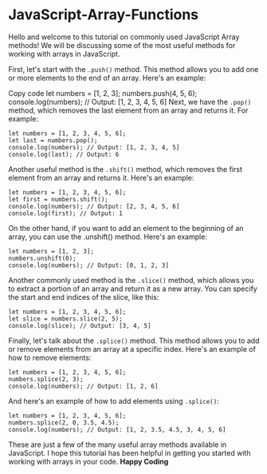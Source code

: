 # JavaScript-Array-Functions
Hello and welcome to this tutorial on commonly used JavaScript Array methods! We will be discussing some of the most useful methods for working with arrays in JavaScript.

First, let's start with the `.push()` method. This method allows you to add one or more elements to the end of an array. Here's an example:

Copy code
let numbers = [1, 2, 3];
numbers.push(4, 5, 6);
console.log(numbers); // Output: [1, 2, 3, 4, 5, 6]
Next, we have the `.pop()` method, which removes the last element from an array and returns it. For example:

```
let numbers = [1, 2, 3, 4, 5, 6];
let last = numbers.pop();
console.log(numbers); // Output: [1, 2, 3, 4, 5]
console.log(last); // Output: 6
```

Another useful method is the `.shift()` method, which removes the first element from an array and returns it. Here's an example:

```
let numbers = [1, 2, 3, 4, 5, 6];
let first = numbers.shift();
console.log(numbers); // Output: [2, 3, 4, 5, 6]
console.log(first); // Output: 1
```
On the other hand, if you want to add an element to the beginning of an array, you can use the .unshift() method. Here's an example:

```
let numbers = [1, 2, 3];
numbers.unshift(0);
console.log(numbers); // Output: [0, 1, 2, 3]
```
Another commonly used method is the `.slice()` method, which allows you to extract a portion of an array and return it as a new array. You can specify the start and end indices of the slice, like this:

```
let numbers = [1, 2, 3, 4, 5, 6];
let slice = numbers.slice(2, 5);
console.log(slice); // Output: [3, 4, 5]
```
Finally, let's talk about the `.splice()` method. This method allows you to add or remove elements from an array at a specific index. Here's an example of how to remove elements:

```
let numbers = [1, 2, 3, 4, 5, 6];
numbers.splice(2, 3);
console.log(numbers); // Output: [1, 2, 6]
```
And here's an example of how to add elements using `.splice()`:

```
let numbers = [1, 2, 3, 4, 5, 6];
numbers.splice(2, 0, 3.5, 4.5);
console.log(numbers); // Output: [1, 2, 3.5, 4.5, 3, 4, 5, 6]
```

These are just a few of the many useful array methods available in JavaScript. I hope this tutorial has been helpful in getting you started with working with arrays in your code. **Happy Coding**
